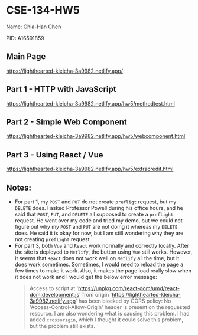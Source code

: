# CSE-134-HW5

Name: Chia-Han Chen

PID: A16591859

## Main Page
https://lighthearted-kleicha-3a9982.netlify.app/

## Part 1 - HTTP with JavaScript
https://lighthearted-kleicha-3a9982.netlify.app/hw5/methodtest.html

## Part 2 - Simple Web Component
https://lighthearted-kleicha-3a9982.netlify.app/hw5/webcomponent.html

## Part 3 - Using React / Vue
https://lighthearted-kleicha-3a9982.netlify.app/hw5/extracredit.html


## Notes:
- For part 1, my `POST` and `PUT` do not create `prefligt` request, but my `DELETE` does. I asked Professor Powell during his office hours, and he said that `POST`, `PUT`, and `DELETE` all supposed to create a `preflight` request. He went over my code and tried my demo, but we could not figure out why my `POST` and `PUT` are not doing it whereas my `DELETE` does. He said it is okay for now, but I am still wondering why they are not creating `preflight` request.
- For part 3, both `Vue` and `React` work normally and correctly locally. After the site is deployed to `Netlify`, the button using `Vue` still works. However, it seems that `React` does not work well on `Netlify` all the time, but it does work sometimes. Sometimes, I would need to reload the page a few times to make it work. Also, it makes the page load really slow when it does not work and I would get the below error message:
  > Access to script at 'https://unpkg.com/react-dom/umd/react-dom.development.js' from origin 'https://lighthearted-kleicha-3a9982.netlify.app' has been blocked by CORS policy: No 'Access-Control-Allow-Origin' header is present on the requested resource.
I am also wondering what is causing this problem. I had added `crossorigin`, which I thought it could solve this problem, but the problem still exists.